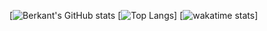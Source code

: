 [![Berkant's GitHub stats](https://github-readme-stats.vercel.app/api?username=berkant0&count_private=true&show_icons=true&theme=radical)
[![Top Langs](https://github-readme-stats.vercel.app/api/top-langs/?username=berkant0&layout=compact&layout=compact)]
[![wakatime stats](https://github-readme-stats.vercel.app/api/wakatime?username=berkant0)]
